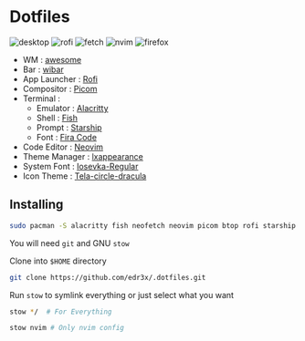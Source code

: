 # Dotfiles

![desktop](https://user-images.githubusercontent.com/45848083/201687053-4b0e3c7e-836a-4714-92a5-78f14f34c040.png)
![rofi](https://user-images.githubusercontent.com/45848083/201734117-24f3be65-18fa-4239-8a11-53b2dc30d5c0.png)
![fetch](https://user-images.githubusercontent.com/45848083/201687532-6a597cda-4315-4af9-824e-7c12d86f35d4.png)
![nvim](https://user-images.githubusercontent.com/45848083/201734727-be0faea7-7fa7-4b13-b302-03c1dfd08be0.png)
![firefox](https://user-images.githubusercontent.com/45848083/201690200-38036d66-b315-4565-ba4b-737bbb7e48f3.png)

- WM : [awesome](https://awesomewm.org/)
- Bar : [wibar](https://awesomewm.org/)
- App Launcher : [Rofi](https://github.com/davatorium/rofi/)
- Compositor : [Picom](https://github.com/yshui/picom)
- Terminal :
    - Emulator : [Alacritty](https://alacritty.org/)
    - Shell : [Fish](https://fishshell.com/)
    - Prompt : [Starship](https://starship.rs/)
    - Font : [Fira Code](https://www.nerdfonts.com/font-downloads)
- Code Editor : [Neovim](https://neovim.io/)
- Theme Manager : [lxappearance](https://archlinux.org/packages/community/x86_64/lxappearance/)
- System Font : [Iosevka-Regular](https://github.com/be5invis/Iosevka)
- Icon Theme : [Tela-circle-dracula](https://www.xfce-look.org/p/1359276/)

## Installing

```bash
sudo pacman -S alacritty fish neofetch neovim picom btop rofi starship tmux
```

You will need `git` and GNU `stow`

Clone into `$HOME` directory

```bash
git clone https://github.com/edr3x/.dotfiles.git 
```

Run `stow` to symlink everything or just select what you want

```bash
stow */  # For Everything
```

```bash
stow nvim # Only nvim config
```
